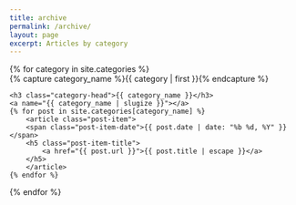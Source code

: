 ```yaml
---
title: archive
permalink: /archive/
layout: page
excerpt: Articles by category
---
```


<div id="archives">
{% for category in site.categories %}
  <div class="archive-group">
    {% capture category_name %}{{ category | first }}{% endcapture %}
    <div id="#{{ category_name | slugize }}"></div>
    <p></p>

    <h3 class="category-head">{{ category_name }}</h3>
    <a name="{{ category_name | slugize }}"></a>
    {% for post in site.categories[category_name] %}
        <article class="post-item">
        <span class="post-item-date">{{ post.date | date: "%b %d, %Y" }}</span>
        <h5 class="post-item-title">
            <a href="{{ post.url }}">{{ post.title | escape }}</a>
        </h5>
        </article>
    {% endfor %}
  </div>
{% endfor %}
</div>